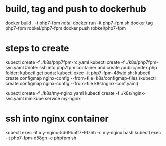###
# build, tag and push to dockerhub
docker build . -t php7-fpm
*note*: docker run -it php7-fpm sh
docker tag php7-fpm robkel/php7-fpm
docker push robkel/php7-fpm

###
# steps to create
kubectl create -f ./k8s/php7fpm-rc.yaml
kubectl create -f ./k8s/php7fpm-svc.yaml
#note: ssh into php7fpm container and create /public/index.php folder; kubectl get pods; kubectl exec -it php7-fpm-48wjd sh;
kubectl create configmap nginx-config --from-file=k8s/configmap-files
(kubectl create configmap nginx-config --from-file k8s/nginx-conf.yaml)

kubectl create -f ./k8s/my-nginx.yaml
kubectl create -f ./k8s/nginx-svc.yaml
minikube service my-nginx

# ssh into nginx container
kubectl exec -it my-nginx-5d69b5ff7-9tzhh -c my-nginx bash
kubectl exec -it php7-fpm-d58gn -c phpfpm sh
